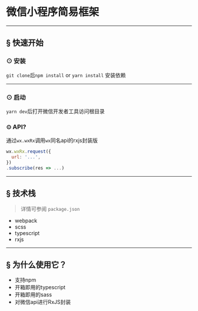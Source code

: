 # 微信小程序简易框架

***

## <a name="getting-started">&sect; 快速开始</a>

### <a name="installation">⊙ 安装</a>

`git clone`后`npm install` or `yarn install` 安装依赖

***

### <a name="start">⊙ 启动</a>
`yarn dev`后打开微信开发者工具访问根目录 

### <a name="start">⊙ API?</a>
通过`wx.wxRx`调用`wx`同名api的rxjs封装版

```javascript
wx.wxRx.request({
  url: '...',
})
.subscribe(res => ...)
```
***

## <a name="features">&sect; 技术栈</a>
> 详情可参阅 `package.json`

* webpack
* scss
* typescript
* rxjs

***

## <a name="architecture">&sect; 为什么使用它？</a>
- 支持npm
- 开箱即用的typescript
- 开箱即用的sass
- 对微信api进行RxJS封装
